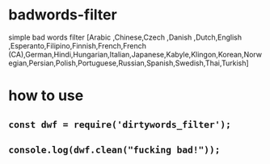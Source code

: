 # badwords-filter
simple bad words filter [Arabic ,Chinese,Czech ,Danish ,Dutch,English ,Esperanto,Filipino,Finnish,French,French (CA),German,Hindi,Hungarian,Italian,Japanese,Kabyle,Klingon,Korean,Norwegian,Persian,Polish,Portuguese,Russian,Spanish,Swedish,Thai,Turkish]


# how to use 
## ``` const dwf = require('dirtywords_filter'); ```
## ``` console.log(dwf.clean("fucking bad!")); ```